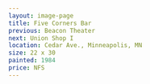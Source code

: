 ```yaml
---
layout: image-page
title: Five Corners Bar
previous: Beacon Theater
next: Union Shop I
location: Cedar Ave., Minneapolis, MN
size: 22 x 30
painted: 1984
price: NFS
---
```

